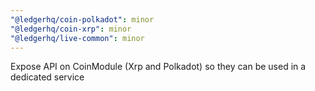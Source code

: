```yaml
---
"@ledgerhq/coin-polkadot": minor
"@ledgerhq/coin-xrp": minor
"@ledgerhq/live-common": minor
---
```


Expose API on CoinModule (Xrp and Polkadot) so they can be used in a dedicated service
